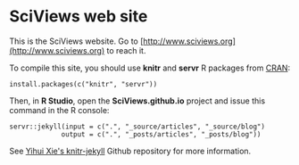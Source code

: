 # SciViews web site

This is the SciViews website. Go to [http://www.sciviews.org](http://www.sciviews.org) to reach it.

To compile this site, you should use **knitr** and **servr** R packages from [CRAN](http://cran.r-project.org):

```
install.packages(c("knitr", "servr"))
```

Then, in **R Studio**, open the **SciViews.github.io** project and issue this command in the R console:

```
servr::jekyll(input = c(".", "_source/articles", "_source/blog")
             output = c(".", "_posts/articles", "_posts/blog"))
```

See [Yihui Xie's knitr-jekyll](https://github.com/yihui/knitr-jekyll) Github repository for more information.
